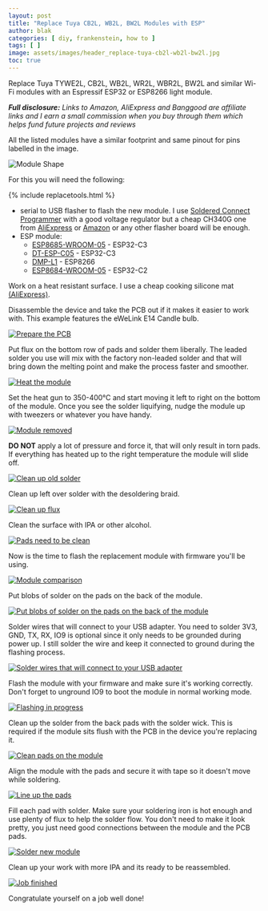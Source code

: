 ```yaml
---
layout: post
title: "Replace Tuya CB2L, WB2L, BW2L Modules with ESP"
author: blak
categories: [ diy, frankenstein, how to ]
tags: [ ]
image: assets/images/header_replace-tuya-cb2l-wb2l-bw2l.jpg
toc: true
---
```


Replace Tuya TYWE2L, CB2L, WB2L, WR2L, WBR2L, BW2L and similar Wi-Fi modules with an Espressif ESP32 or ESP8266 light module.

_**Full disclosure:** Links to Amazon, AliExpress and Banggood are affiliate links and I earn a small commission when you buy through them which helps fund future projects and reviews_

All the listed modules have a similar footprint and same pinout for pins labelled in the image.

![Module Shape](/assets/images/replace-tuya-cb2l-wb2l-bw2l/footprint.webp)

For this you will need the following:

{% include replacetools.html %}
* serial to USB flasher to flash the new module. I use [Soldered Connect Programmer](https://soldered.com/product/connect-programmer/) with a good voltage regulator but a cheap CH340G one from [AliExpress](https://www.aliexpress.com/item/1005005591052286.html?aff_fcid=e1ae94290a6142a3b6819ff94c64d530-1698592872921-05224-_DdFIRFp) or [Amazon](https://amzn.to/46OrOh7) or any other flasher board will be enough.
* ESP module:
  * [ESP8685-WROOM-05](https://templates.blakadder.com/ESP8685-WROOM-05.html) - ESP32-C3
  * [DT-ESP-C05](https://templates.blakadder.com/DT-ESP-C05.html) - ESP32-C3
  * [DMP-L1](https://templates.blakadder.com/DMP-L1.html) - ESP8266
  * [ESP8684-WROOM-05](https://templates.blakadder.com/ESP8684-WROOM-05.html) - ESP32-C2

Work on a heat resistant surface. I use a cheap cooking silicone mat [(AliExpress)](https://www.aliexpress.com/item/4000219480501.html?aff_fcid=8e01861330754a3dadbc5371915e3366-1698590891606-04210-_DdGgqaj).

Disassemble the device and take the PCB out if it makes it easier to work with. This example features the eWeLink E14 Candle bulb.

[![Prepare the PCB](/assets/images/replace-tuya-cb2l-wb2l-bw2l/1.jpg)](/assets/images/replace-tuya-cb2l-wb2l-bw2l/1.jpg)

Put flux on the bottom row of pads and solder them liberally. The leaded solder you use will mix with the factory non-leaded solder and that will bring down the melting point and make the process faster and smoother.

[![Heat the module](/assets/images/replace-tuya-cb2l-wb2l-bw2l/2.jpg)](/assets/images/replace-tuya-cb2l-wb2l-bw2l/2.jpg)

Set the heat gun to 350-400°C and start moving it left to right on the bottom of the module. Once you see the solder liquifying, nudge the module up with tweezers or whatever you have handy. 

[![Module removed](/assets/images/replace-tuya-cb2l-wb2l-bw2l/3.jpg)](/assets/images/replace-tuya-cb2l-wb2l-bw2l/3.jpg)

**DO NOT** apply a lot of pressure and force it, that will only result in torn pads. If everything has heated up to the right temperature the module will slide off.

[![Clean up old solder](/assets/images/replace-tuya-cb2l-wb2l-bw2l/4.jpg)](/assets/images/replace-tuya-cb2l-wb2l-bw2l/4.jpg)

Clean up left over solder with the desoldering braid.

[![Clean up flux](/assets/images/replace-tuya-cb2l-wb2l-bw2l/5.jpg)](/assets/images/replace-tuya-cb2l-wb2l-bw2l/5.jpg)

Clean the surface with IPA or other alcohol.

[![Pads need to be clean](/assets/images/replace-tuya-cb2l-wb2l-bw2l/6.jpg)](/assets/images/replace-tuya-cb2l-wb2l-bw2l/6.jpg)

Now is the time to flash the replacement module with firmware you'll be using.

[![Module comparison](/assets/images/replace-tuya-cb2l-wb2l-bw2l/7.jpg)](/assets/images/replace-tuya-cb2l-wb2l-bw2l/7.jpg)

Put blobs of solder on the pads on the back of the module.

[![Put blobs of solder on the pads on the back of the module](/assets/images/replace-tuya-cb2l-wb2l-bw2l/8.jpg)](/assets/images/replace-tuya-cb2l-wb2l-bw2l/8.jpg)

Solder wires that will connect to your USB adapter. You need to solder 3V3, GND, TX, RX, IO9 is optional since it only needs to be grounded during power up. I still solder the wire and keep it connected to ground during the flashing process.

[![Solder wires that will connect to your USB adapter](/assets/images/replace-tuya-cb2l-wb2l-bw2l/9.jpg)](/assets/images/replace-tuya-cb2l-wb2l-bw2l/9.jpg)

Flash the module with your firmware and make sure it's working correctly. Don't forget to unground IO9 to boot the module in normal working mode.

[![Flashing in progress](/assets/images/replace-tuya-cb2l-wb2l-bw2l/10.jpg)](/assets/images/replace-tuya-cb2l-wb2l-bw2l/10.jpg)

Clean up the solder from the back pads with the solder wick. This is required if the module sits flush with the PCB in the device you're replacing it. 

[![Clean pads on the module](/assets/images/replace-tuya-cb2l-wb2l-bw2l/11.jpg)](/assets/images/replace-tuya-cb2l-wb2l-bw2l/11.jpg)

Align the module with the pads and secure it with tape so it doesn't move while soldering.

[![Line up the pads](/assets/images/replace-tuya-cb2l-wb2l-bw2l/12.jpg)](/assets/images/replace-tuya-cb2l-wb2l-bw2l/12.jpg)

Fill each pad with solder. Make sure your soldering iron is hot enough and use plenty of flux to help the solder flow. You don't need to make it look pretty, you just need good connections between the module and the PCB pads.

[![Solder new module](/assets/images/replace-tuya-cb2l-wb2l-bw2l/13.jpg)](/assets/images/replace-tuya-cb2l-wb2l-bw2l/13.jpg)

Clean up your work with more IPA and its ready to be reassembled.

[![Job finished](/assets/images/replace-tuya-cb2l-wb2l-bw2l/14.jpg)](/assets/images/replace-tuya-cb2l-wb2l-bw2l/14.jpg)

Congratulate yourself on a job well done!